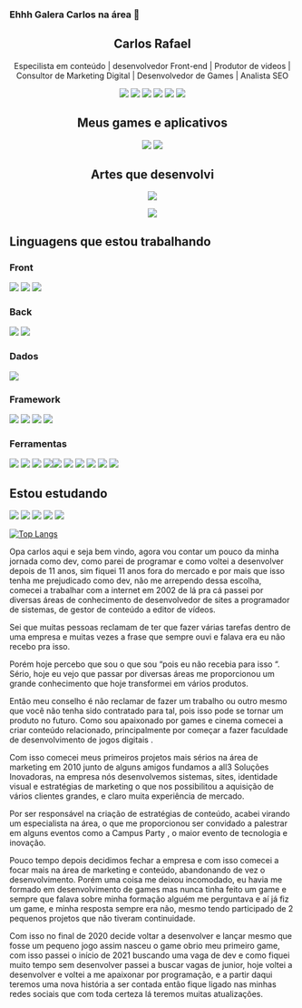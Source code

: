 


### Ehhh Galera Carlos na área  👋



<!---**Croliveirasilva/croliveirasilva** is a ✨ _special_ ✨ repository because its `README.md` (this file) appears on your GitHub profile. -->
<div align="center">
<h2>Carlos Rafael</h2>
<p>Especilista em conteúdo | desenvolvedor Front-end | Produtor de videos | Consultor de Marketing Digital | Desenvolvedor de Games | Analista SEO</p>
  
 [<img src="https://img.shields.io/badge/-croliveirasilva-1C0548?&style=for-the-badge&logo=youtube&logoColor=white"/>](https://www.youtube.com/channel/UCzbeXUr-FusbUbTdaSoQ4QQ/)
 [<img src="https://img.shields.io/badge/-croliveirasilva-1C0548?&style=for-the-badge&logo=linkedin&logoColor=white"/>](https://www.linkedin.com/in/croliveirasilva/) 
 [<img src = "https://img.shields.io/badge/-croliveirasilva-1C0548?&style=for-the-badge&logo=instagram&logoColor=white"/>](https://www.instagram.com/croliveirasilva/) 
 [<img src = "https://img.shields.io/badge/-croliveirasilva-1C0548?&style=for-the-badge&logo=facebook&logoColor=white"/>](https://www.facebook.com/croliveirasilva/) 
 [<img src="https://img.shields.io/badge/-croliveirasilva-1C0548?style=for-the-badge&logo=twitch&logoColor=white"/>](https://www.twitch.tv/croliveirasilva/)
 [<img src="https://img.shields.io/badge/-croliveirasilva-1C0548?style=for-the-badge&logo=gitlab&logoColor=white"/>](https://gitlab.com/Croliveirasilva/)
  </div>

<div align="center">
<h2>Meus games e aplicativos</h2>

[<img src="https://img.shields.io/badge/Itch.io-1C0548?style=for-the-badge&logo=itch.io&logoColor=white"/>](https://croscontent.itch.io/) 
[<img src="https://img.shields.io/badge/Google_Play-1C0548?style=for-the-badge&logo=google-play&logoColor=white"/>](https://play.google.com/store/apps/dev?id=6379538041590784787)
</div>

<div align="center">
<h2>Artes que desenvolvi</h2>

[<img src="https://img.shields.io/badge/-Behance-1C0548?style=for-the-badge&logo=behance&logoColor=white"/>](https://www.behance.net/croliveirasilva/) 

[<img src="https://img.shields.io/badge/Pinterest-1C0548.svg?&style=for-the-badge&logo=Pinterest&logoColor=white"/>](https://br.pinterest.com/CRoliveirasilva/)
</div>

<h2>Linguagens que estou trabalhando</h2>

<h3>Front</h3>
<p><img src="https://img.shields.io/badge/HTML-1C0548?style=for-the-badge&logo=html5&logoColor=white"/> <img src="https://img.shields.io/badge/CSS-1C0548?&style=for-the-badge&logo=css3&logoColor=white"/> <img src="https://img.shields.io/badge/JavaScript-1C0548?style=for-the-badge&logo=javascript&logoColor=white"/></p>

<h3>Back</h3>
<p><img src="https://img.shields.io/badge/PHP-1C0548?style=for-the-badge&logo=php&logoColor=white"/> <img src="https://img.shields.io/badge/C%23-1C0548?style=for-the-badge&logo=c-sharp&logoColor=white"/> 

</p>

<h3>Dados</h3>
<p><img src="https://img.shields.io/badge/Microsoft%20SQL%20Sever-1C0548?style=for-the-badge&logo=microsoft%20sql%20server&logoColor=white"/></p>

<h3>Framework</h3>

<p><img src="https://img.shields.io/badge/.NET-1C0548?style=for-the-badge&logo=dot-net&logoColor=white"/> <img src="https://img.shields.io/badge/AngularJS-1C0548?style=for-the-badge&logo=angularjs&logoColor=white"/> <img src="https://img.shields.io/badge/jQuery-1C0548?style=for-the-badge&logo=jquery&logoColor=white"/> <img src="https://img.shields.io/badge/Unity-1C0548?style=for-the-badge&logo=unity&logoColor=white"/> </p>

<h3>Ferramentas</h3>
<p><img src="https://img.shields.io/badge/Microsoft_SQL_Server-1C0548?style=for-the-badge&logo=microsoft-sql-server&logoColor=white"/> <img src="https://img.shields.io/badge/sublime_text-1C0548.svg?&style=for-the-badge&logo=sublime-text&logoColor=white"/> <img src="https://img.shields.io/badge/Notepad++-1C0548.svg?style=for-the-badge&logo=notepad%2B%2B&logoColor=white"/> <img src="https://img.shields.io/badge/Visual_Studio-1C0548?style=for-the-badge&logo=visual%20studio&logoColor=white"/><img src="https://img.shields.io/badge/Visual_Studio_Code-1C0548?style=for-the-badge&logo=visual%20studio%20code&logoColor=white"/> <img src="https://img.shields.io/badge/Figma-1C0548?style=for-the-badge&logo=figma&logoColor=white"/> <img src="https://img.shields.io/badge/Inkscape-1C0548?style=for-the-badge&logo=Inkscape&logoColor=white"/> <img src="https://img.shields.io/badge/Adobe%20Photoshop-1C0548?style=for-the-badge&logo=Adobe%20Photoshop&logoColor=white"/> <img src="https://img.shields.io/badge/Adobe%20XD-1C0548?style=for-the-badge&logo=Adobe%20XD&logoColor=white"/> <img src="https://img.shields.io/badge/Adobe%20Illustrator-1C0548?style=for-the-badge&logo=adobe%20illustrator&logoColor=white"/> 
</p>

<h2>Estou estudando</h2>
<p><img src="https://img.shields.io/badge/React-1C0548?style=for-the-badge&logo=react&logoColor=white"/> <img src="https://img.shields.io/badge/React_Native-1C0548?style=for-the-badge&logo=react&logoColor=white"/> <img src="https://img.shields.io/badge/Tailwind_CSS-1C0548?style=for-the-badge&logo=tailwind-css&logoColor=white"/> <img src="https://img.shields.io/badge/Node.js-1C0548?style=for-the-badge&logo=node-dot-js&logoColor=white"/> <img src="https://img.shields.io/badge/Laravel-1C0548?style=for-the-badge&logo=laravel&logoColor=white"/></p>


[![Top Langs](https://github-readme-stats.vercel.app/api/top-langs/?username=Croliveirasilva&layout=compact)](https://github.com/Croliveirasilva/github-readme-stats)

Opa carlos aqui e seja bem vindo, agora vou contar um pouco da minha jornada como dev, como parei de programar e como voltei a desenvolver depois de 11 anos, sim fiquei 11 anos fora do mercado e por mais que isso tenha me prejudicado como dev, não me arrependo dessa escolha, comecei a trabalhar com a internet em 2002 de lá pra cá passei por diversas áreas de conhecimento de desenvolvedor de sites a programador de sistemas, de gestor de conteúdo a editor de vídeos.

Sei que muitas pessoas reclamam de ter que fazer várias tarefas dentro de uma empresa e muitas vezes a frase que sempre ouvi e falava era eu não recebo pra isso.

Porém hoje percebo que sou o que sou “pois eu não recebia para isso “. Sério, hoje eu vejo que passar por diversas áreas me proporcionou um grande conhecimento que hoje transformei em vários produtos.

Então meu conselho é não reclamar de fazer um trabalho ou outro mesmo que você não tenha sido contratado para tal, pois isso pode se tornar um produto no futuro.
Como sou apaixonado por games e cinema comecei a criar conteúdo relacionado, principalmente por começar a fazer faculdade de desenvolvimento de jogos digitais .

Com isso comecei meus primeiros projetos mais sérios na área de marketing em 2010 junto de alguns amigos fundamos a all3 Soluções Inovadoras, na empresa nós desenvolvemos sistemas, sites, identidade visual e estratégias de marketing o que nos possibilitou a aquisição de vários clientes  grandes, e claro muita experiência de mercado.

Por ser responsável na criação de estratégias de conteúdo, acabei virando um especialista na área, o que me proporcionou ser convidado a palestrar em alguns eventos como a Campus Party , o maior evento de tecnologia e inovação.

Pouco tempo depois decidimos fechar a empresa e com isso comecei a focar mais na área de marketing e conteúdo, abandonando de vez o desenvolvimento. Porém uma coisa me deixou incomodado, eu havia me formado em desenvolvimento de games mas nunca tinha feito um game e sempre que falava sobre minha formação alguém me perguntava e aí já fiz um game, e minha resposta sempre era não, mesmo tendo participado de 2 pequenos projetos que não tiveram continuidade.

Com isso no final de 2020 decide voltar a desenvolver e lançar mesmo que fosse um pequeno jogo assim nasceu o game obrio meu primeiro game, com isso passei o início de 2021 buscando uma vaga de dev e como fiquei muito tempo sem desenvolver passei a buscar vagas de junior, hoje voltei a desenvolver e voltei a me apaixonar por programação, e a partir daqui teremos uma nova história a ser contada então fique ligado nas minhas redes sociais que com toda certeza lá teremos muitas atualizações.


 

